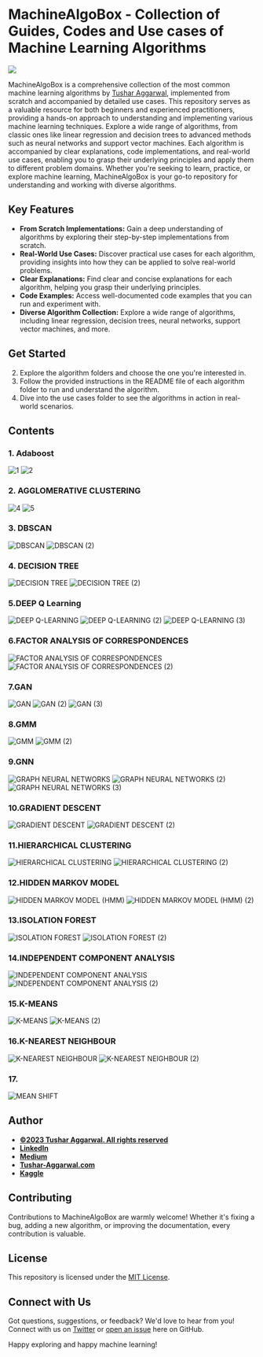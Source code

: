 # MachineAlgoBox - Collection of Guides, Codes and Use cases of Machine Learning Algorithms
<a href="https://www.buymeacoffee.com/TAggData"><img src="https://img.buymeacoffee.com/button-api/?text=Buy me a beer&emoji=🍺&slug=TAggData&button_colour=FFDD00&font_colour=000000&font_family=Cookie&outline_colour=000000&coffee_colour=ffffff" /></a>


MachineAlgoBox is a comprehensive collection of the most common machine learning algorithms by [Tushar Aggarwal](https://www.tushar-aggarwal.com/), implemented from scratch and accompanied by detailed use cases. This repository serves as a valuable resource for both beginners and experienced practitioners, providing a hands-on approach to understanding and implementing various machine learning techniques. Explore a wide range of algorithms, from classic ones like linear regression and decision trees to advanced methods such as neural networks and support vector machines. Each algorithm is accompanied by clear explanations, code implementations, and real-world use cases, enabling you to grasp their underlying principles and apply them to different problem domains. Whether you're seeking to learn, practice, or explore machine learning, MachineAlgoBox is your go-to repository for understanding and working with diverse algorithms.


## Key Features

- **From Scratch Implementations:** Gain a deep understanding of algorithms by exploring their step-by-step implementations from scratch.
- **Real-World Use Cases:** Discover practical use cases for each algorithm, providing insights into how they can be applied to solve real-world problems.
- **Clear Explanations:** Find clear and concise explanations for each algorithm, helping you grasp their underlying principles.
- **Code Examples:** Access well-documented code examples that you can run and experiment with.
- **Diverse Algorithm Collection:** Explore a wide range of algorithms, including linear regression, decision trees, neural networks, support vector machines, and more.

## Get Started
2. Explore the algorithm folders and choose the one you're interested in.
3. Follow the provided instructions in the README file of each algorithm folder to run and understand the algorithm.
4. Dive into the use cases folder to see the algorithms in action in real-world scenarios.

## Contents

### 1. Adaboost
![1](https://github.com/tushar2704/MachineAlgoBox/assets/66141195/4993b4eb-b66e-4c67-b1e0-48692f55cfe9)
![2](https://github.com/tushar2704/MachineAlgoBox/assets/66141195/6916eb9d-b0df-44c1-856b-a6fb19932598)

### 2. AGGLOMERATIVE CLUSTERING
![4](https://github.com/tushar2704/MachineAlgoBox/assets/66141195/a45ba404-521b-404b-b223-8cab560dc117)
![5](https://github.com/tushar2704/MachineAlgoBox/assets/66141195/c03b9a9a-47f9-412c-9ae2-367e9af60712)

### 3. DBSCAN
![DBSCAN](https://github.com/tushar2704/MachineAlgoBox/assets/66141195/0a597d76-09eb-4cc1-a433-a9161675b9ea)
![DBSCAN (2)](https://github.com/tushar2704/MachineAlgoBox/assets/66141195/6d7bfb37-0e16-4129-b6fd-2afce8a98661)

### 4. DECISION TREE
![DECISION TREE](https://github.com/tushar2704/MachineAlgoBox/assets/66141195/da34463b-e0a0-4558-969d-6328453facad)
![DECISION TREE (2)](https://github.com/tushar2704/MachineAlgoBox/assets/66141195/4e42ee84-641c-4962-8f16-97b67b121295)

### 5.DEEP Q Learning
![DEEP Q-LEARNING](https://github.com/tushar2704/MachineAlgoBox/assets/66141195/13d5ccf6-82f2-4af8-94df-317437a3be31)
![DEEP Q-LEARNING (2)](https://github.com/tushar2704/MachineAlgoBox/assets/66141195/f976847f-cb20-45db-8ab9-18b6a75667c4)
![DEEP Q-LEARNING (3)](https://github.com/tushar2704/MachineAlgoBox/assets/66141195/897e38b6-6487-40b9-a363-356f3cbe5a5a)

### 6.FACTOR ANALYSIS OF CORRESPONDENCES
![FACTOR ANALYSIS OF CORRESPONDENCES](https://github.com/tushar2704/MachineAlgoBox/assets/66141195/eecedb45-7a97-4606-a469-8bd67b0f5a8e)
![FACTOR ANALYSIS OF CORRESPONDENCES (2)](https://github.com/tushar2704/MachineAlgoBox/assets/66141195/26f48065-f122-4b38-97d7-683109035b9b)

### 7.GAN 
![GAN](https://github.com/tushar2704/MachineAlgoBox/assets/66141195/24c0565d-ef78-43d0-b43e-6db0654436a8)
![GAN (2)](https://github.com/tushar2704/MachineAlgoBox/assets/66141195/a671fbb9-1d3d-4df9-b88d-3ddcffe75b5a)
![GAN (3)](https://github.com/tushar2704/MachineAlgoBox/assets/66141195/f981a1f7-28b0-4c71-ac86-5e9f36d8ecff)

### 8.GMM
![GMM](https://github.com/tushar2704/MachineAlgoBox/assets/66141195/6e6ec95e-7c04-487e-aa9b-23825c5ad70b)
![GMM (2)](https://github.com/tushar2704/MachineAlgoBox/assets/66141195/4487a090-8d76-4e66-887d-07afa0574528)

### 9.GNN
![GRAPH NEURAL NETWORKS](https://github.com/tushar2704/MachineAlgoBox/assets/66141195/44029f83-c05f-4891-b4a9-3d17cbc917d7)
![GRAPH NEURAL NETWORKS (2)](https://github.com/tushar2704/MachineAlgoBox/assets/66141195/47ea904e-6851-4226-949c-60dcc8b95238)
![GRAPH NEURAL NETWORKS (3)](https://github.com/tushar2704/MachineAlgoBox/assets/66141195/bf50d3f2-c60f-4bc5-83e6-68c129495c93)

### 10.GRADIENT DESCENT
![GRADIENT DESCENT](https://github.com/tushar2704/MachineAlgoBox/assets/66141195/5b0c2245-d6c2-4253-a98f-337bc9c6d7cd)
![GRADIENT DESCENT (2)](https://github.com/tushar2704/MachineAlgoBox/assets/66141195/4d75d6cc-c7c6-43d9-9451-57ada24ce2e5)

### 11.HIERARCHICAL CLUSTERING
![HIERARCHICAL CLUSTERING](https://github.com/tushar2704/MachineAlgoBox/assets/66141195/92e872ea-0398-459c-bf73-c1324cbae70b)
![HIERARCHICAL CLUSTERING (2)](https://github.com/tushar2704/MachineAlgoBox/assets/66141195/bec8aae7-1fe7-4336-8f2c-72e0016612f9)

### 12.HIDDEN MARKOV MODEL
![HIDDEN MARKOV MODEL (HMM)](https://github.com/tushar2704/MachineAlgoBox/assets/66141195/24cb0481-3bde-4409-9f43-8b919f6f05cf)
![HIDDEN MARKOV MODEL (HMM) (2)](https://github.com/tushar2704/MachineAlgoBox/assets/66141195/75ab95ac-7a39-455d-84b8-e09c03aa3707)

### 13.ISOLATION FOREST
![ISOLATION FOREST](https://github.com/tushar2704/MachineAlgoBox/assets/66141195/4e38233f-2b37-4033-b26c-bba076e2e060)
![ISOLATION FOREST (2)](https://github.com/tushar2704/MachineAlgoBox/assets/66141195/ec95aed9-57e8-4874-a4f4-c3a903de7d8f)

### 14.INDEPENDENT COMPONENT ANALYSIS
![INDEPENDENT COMPONENT ANALYSIS](https://github.com/tushar2704/MachineAlgoBox/assets/66141195/88f0df55-a2ea-44c9-85c2-a16d231a95d6)
![INDEPENDENT COMPONENT ANALYSIS (2)](https://github.com/tushar2704/MachineAlgoBox/assets/66141195/d25e35ee-ab90-46a5-87be-9407cefe80aa)

### 15.K-MEANS
![K-MEANS](https://github.com/tushar2704/MachineAlgoBox/assets/66141195/a3f055cc-1cc9-4f20-88bb-bcaf6f04e73f)
![K-MEANS (2)](https://github.com/tushar2704/MachineAlgoBox/assets/66141195/52a8a35a-706b-463f-966c-52707619d661)

### 16.K-NEAREST NEIGHBOUR
![K-NEAREST NEIGHBOUR](https://github.com/tushar2704/MachineAlgoBox/assets/66141195/4534a439-3df8-43a3-a5af-97ceae0ab3e1)
![K-NEAREST NEIGHBOUR (2)](https://github.com/tushar2704/MachineAlgoBox/assets/66141195/135c8a6f-c8e5-4f2d-b01a-2a15c98866db)
  
### 17.
![MEAN SHIFT](https://github.com/tushar2704/MachineAlgoBox/assets/66141195/204dcd21-ba31-4d6e-b496-bc6466b99c4d)

 





















## Author
- <ins><b>©2023 Tushar Aggarwal. All rights reserved</b></ins>
- <b>[LinkedIn](https://www.linkedin.com/in/tusharaggarwalinseec/)</b>
- <b>[Medium](https://medium.com/@tushar_aggarwal)</b> 
- <b>[Tushar-Aggarwal.com](https://www.tushar-aggarwal.com/)</b>
- <b>[Kaggle](https://www.kaggle.com/tusharaggarwal27)</b> 


## Contributing

Contributions to MachineAlgoBox are warmly welcome! Whether it's fixing a bug, adding a new algorithm, or improving the documentation, every contribution is valuable.
## License

This repository is licensed under the [MIT License](LICENSE).

## Connect with Us

Got questions, suggestions, or feedback? We'd love to hear from you! Connect with us on [Twitter](https://twitter.com/MachineAlgoBox) or [open an issue](https://github.com/your-username/MachineAlgoBox/issues) here on GitHub.

Happy exploring and happy machine learning!
